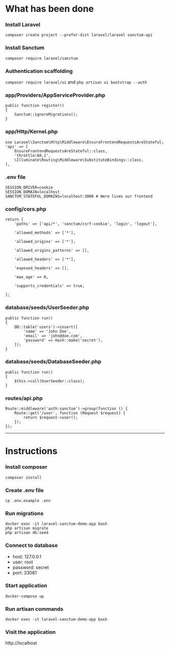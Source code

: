 # What has been done

### Install Laravel
```composer create project --prefer-dist laravel/laravel sanctum-api```

### Install Sanctum
```composer require laravel/sanctum```

### Authentication scaffolding
```composer require laravel/ui``` and 
```php artisan ui bootstrap --auth```

### app/Providers/AppServiceProvider.php
```
public function register()
{
    Sanctum::ignoreMigrations();
}
```

### app/Http/Kernel.php
```
use Laravel\Sanctum\Http\Middleware\EnsureFrontendRequestsAreStateful;
'api' => [
    EnsureFrontendRequestsAreStateful::class,
    'throttle:60,1',
    \Illuminate\Routing\Middleware\SubstituteBindings::class,
],
```

### .env file
```
SESSION_DRIVER=cookie
SESSION_DOMAIN=localhost
SANCTUM_STATEFUL_DOMAINS=localhost:3000 # Here lives our frontend
```

### config/cors.php
```
return [
    'paths' => ['api/*', 'sanctum/csrf-cookie', 'login', 'logout'],

    'allowed_methods' => ['*'],

    'allowed_origins' => ['*'],

    'allowed_origins_patterns' => [],

    'allowed_headers' => ['*'],

    'exposed_headers' => [],

    'max_age' => 0,

    'supports_credentials' => true,

];
```

### database/seeds/UserSeeder.php
```
public function run()
{
    DB::table('users')->insert([
        'name' => 'John Doe',
        'email' => 'john@doe.com',
        'password' => Hash::make('secret'),
    ]);
}
```

### database/seeds/DatabaseSeeder.php
```
public function run()
{
    $this->call(UserSeeder::class);
}
```

### routes/api.php
```
Route::middleware('auth:sanctum')->group(function () {
    Route::get('/user', function (Request $request) {
        return $request->user();
    });
});
```

<hr>

# Instructions

### Install composer
```composer install```

### Create .env file 
```cp .env.example .env```

### Run migrations
```
docker exec -it laravel-sanctum-demo-app bash
php artisan migrate
php artisan db:seed
```

### Connect to database
* host: 127.0.0.1
* user: root
* password: secret
* port: 33061

### Start application
```docker-compose up```

### Run artisan commands
```docker exec -it laravel-sanctum-demo-app bash```

### Visit the application
http://localhost
